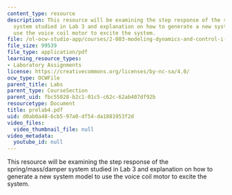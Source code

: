 ```yaml
---
content_type: resource
description: This resource will be examining the step response of the spring/mass/damper
  system studied in Lab 3 and explanation on how to generate a new system model to
  use the voice coil motor to excite the system.
file: /ol-ocw-studio-app/courses/2-003-modeling-dynamics-and-control-i-spring-2005/d0ab0a486cb597a0df54da1881953f2d_prelab4.pdf
file_size: 99539
file_type: application/pdf
learning_resource_types:
- Laboratory Assignments
license: https://creativecommons.org/licenses/by-nc-sa/4.0/
ocw_type: OCWFile
parent_title: Labs
parent_type: CourseSection
parent_uid: fbc55028-b2c1-01c5-c62c-62ab407df92b
resourcetype: Document
title: prelab4.pdf
uid: d0ab0a48-6cb5-97a0-df54-da1881953f2d
video_files:
  video_thumbnail_file: null
video_metadata:
  youtube_id: null
---
```

This resource will be examining the step response of the spring/mass/damper system studied in Lab 3 and explanation on how to generate a new system model to use the voice coil motor to excite the system.